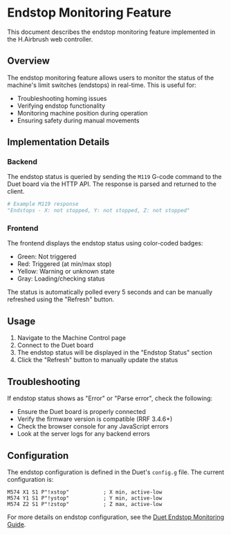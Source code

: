 # Endstop Monitoring Feature

This document describes the endstop monitoring feature implemented in the H.Airbrush web controller.

## Overview

The endstop monitoring feature allows users to monitor the status of the machine's limit switches (endstops) in real-time. This is useful for:

- Troubleshooting homing issues
- Verifying endstop functionality
- Monitoring machine position during operation
- Ensuring safety during manual movements

## Implementation Details

### Backend

The endstop status is queried by sending the `M119` G-code command to the Duet board via the HTTP API. The response is parsed and returned to the client.

```python
# Example M119 response
"Endstops - X: not stopped, Y: not stopped, Z: not stopped"
```

### Frontend

The frontend displays the endstop status using color-coded badges:
- Green: Not triggered
- Red: Triggered (at min/max stop)
- Yellow: Warning or unknown state
- Gray: Loading/checking status

The status is automatically polled every 5 seconds and can be manually refreshed using the "Refresh" button.

## Usage

1. Navigate to the Machine Control page
2. Connect to the Duet board
3. The endstop status will be displayed in the "Endstop Status" section
4. Click the "Refresh" button to manually update the status

## Troubleshooting

If endstop status shows as "Error" or "Parse error", check the following:
- Ensure the Duet board is properly connected
- Verify the firmware version is compatible (RRF 3.4.6+)
- Check the browser console for any JavaScript errors
- Look at the server logs for any backend errors

## Configuration

The endstop configuration is defined in the Duet's `config.g` file. The current configuration is:

```gcode
M574 X1 S1 P"!xstop"           ; X min, active-low
M574 Y1 S1 P"!ystop"           ; Y min, active-low
M574 Z2 S1 P"!zstop"           ; Z max, active-low
```

For more details on endstop configuration, see the [Duet Endstop Monitoring Guide](docs/initial-docs/Duet_Endstop_Monitoring_Guide.md). 